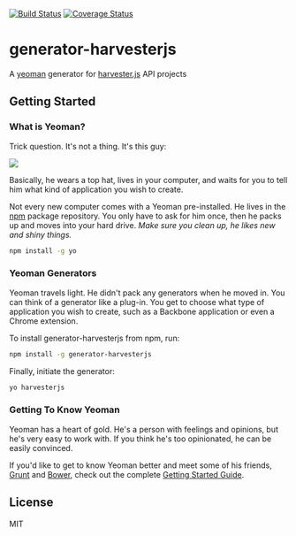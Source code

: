 [![Build Status](https://travis-ci.org/dclucas/generator-harvesterjs.svg?branch=master)](https://travis-ci.org/dclucas/generator-harvesterjs)
[![Coverage Status](https://coveralls.io/repos/dclucas/generator-harvesterjs/badge.svg?branch=feature%2Fcoverage)](https://coveralls.io/r/dclucas/generator-harvesterjs?branch=feature%2Fcoverage)
# generator-harvesterjs
A [yeoman](http://yeoman.io) generator for [harvester.js](https://github.com/agco/harvesterjs) API projects

## Getting Started

### What is Yeoman?

Trick question. It's not a thing. It's this guy:

![](http://i.imgur.com/JHaAlBJ.png)

Basically, he wears a top hat, lives in your computer, and waits for you to tell him what kind of application you wish to create.

Not every new computer comes with a Yeoman pre-installed. He lives in the [npm](https://npmjs.org) package repository. You only have to ask for him once, then he packs up and moves into your hard drive. *Make sure you clean up, he likes new and shiny things.*

```bash
npm install -g yo
```

### Yeoman Generators

Yeoman travels light. He didn't pack any generators when he moved in. You can think of a generator like a plug-in. You get to choose what type of application you wish to create, such as a Backbone application or even a Chrome extension.

To install generator-harvesterjs from npm, run:

```bash
npm install -g generator-harvesterjs
```

Finally, initiate the generator:

```bash
yo harvesterjs
```

### Getting To Know Yeoman

Yeoman has a heart of gold. He's a person with feelings and opinions, but he's very easy to work with. If you think he's too opinionated, he can be easily convinced.

If you'd like to get to know Yeoman better and meet some of his friends, [Grunt](http://gruntjs.com) and [Bower](http://bower.io), check out the complete [Getting Started Guide](https://github.com/yeoman/yeoman/wiki/Getting-Started).


## License

MIT

